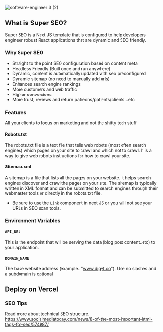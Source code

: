 ![software-engineer 3 (2)](https://user-images.githubusercontent.com/44784345/210148817-6b6729e4-902f-4ab9-9aa6-81a43bc80c33.png)
## What is Super SEO?
Super SEO is a Next JS template that is configured to help developers engineer robust React applications that are dynamic and SEO friendly.

### Why Super SEO
- Straight to the point SEO configuration based on content meta
- Headless Friendly (Built once and run anywhere)
- Dynamic, content is automatically updated with seo preconfigured
- Dynamic sitemap (no need to manually add urls)
- Enhances search engine rankings
- More customers and web traffic
- Higher conversions
- More trust, reviews and return patreons/patients/clients...etc

### Features
All your clients to focus on marketing and not the shitty tech stuff

#### Robots.txt
The robots.txt file is a text file that tells web robots (most often search engines) which pages on your site to crawl and which not to crawl. It is a way to give web robots instructions for how to crawl your site.


#### Sitemap.xml
A sitemap is a file that lists all the pages on your website. It helps search engines discover and crawl the pages on your site. The sitemap is typically written in XML format and can be submitted to search engines through their webmaster tools or directly in the robots.txt file.

<script async src="//jsfiddle.net/christopherclemmons/z7nywagp/88/embed/"></script>

* Be sure to use the `Link` component in next JS or you will not see your URLs in SEO scan tools.

### Environment Variables

#### `API_URL`
This is the endpoint that will be serving the data (blog post content..etc) to your application.

#### `DOMAIN_NAME`
The base website address (example..."www.digyt.co"). Use no slashes and a subdomain is optional

## Deploy on Vercel

### SEO Tips
Read more about technical SEO structure.
https://www.socialmediatoday.com/news/8-of-the-most-important-html-tags-for-seo/574987/

